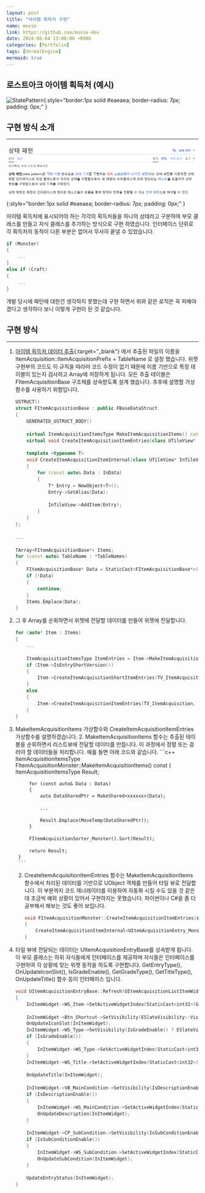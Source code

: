 ```yaml
---
layout: post
title: "아이템 획득처 구현"
name: movie
link: https://github.com/movie-dev
date: 2024-08-04 13:00:00 +0900
categories: [Portfolio]
tags: [UnrealEngine]
mermaid: true
---
```

## 로스트아크 아이템 획득처 (예시)
![StatePattern](/assets/img/itemacquisition_lostark.png){:style="border:1px solid #eaeaea; border-radius: 7px; padding: 0px;" }

## 구현 방식 소개
---
![StatePattern](/assets/img/state_pattern.png){:style="border:1px solid #eaeaea; border-radius: 7px; padding: 0px;" }

아이템 획득처에 표시되어야 하는 각각의 획득처들을 하나의 상태라고 구분하여 부모 클래스를 만들고 자식 클래스를 추가하는 방식으로 구현 하였습니다. 인터페이스 단위로 각 획득처의 동작이 다른 부분은 없어서 무사히 끝낼 수 있었습니다.
```c++
if (Monster)
{
	...
}
else if (Craft)
{
	...
}
```
개발 당시에 패턴에 대한건 생각하지 못했는데 구현 하면서 위와 같은 로직은 꼭 피해야겠다고 생각하다 보니 이렇게 구현이 된 것 같습니다.
	

## 구현 방식
---
1. [아이템 획득처 데이터 추출](https://movie-dev.github.io/posts/ItemAcquisition/){:target="_blank"} 에서 추출된 파일의 이름을 ItemAcquisition::ItemAcquisitionPrefix + TableName 로 설정 했습니다. 위젯 구현부의 코드도 이 규칙을 따라야 코드 수정이 없기 때문에 이름 기반으로 특정 테이블이 있는지 검사하고 Array에 저장하게 됩니다. 모든 추출 테이블은 FItemAcquisitionBase 구조체를 상속받도록 설계 했습니다. 추후에 설명할 가상함수를 사용하기 위함입니다.
	```c++
	USTRUCT()
	struct FItemAcquisitionBase : public FBaseDataStruct
	{
		GENERATED_USTRUCT_BODY()

		virtual ItemAcquisitionItemsType MakeItemAcquisitionItems() const PURE_VIRTUAL(FItemAcquisitionBase::MakeItemAcquisitionItems, return {};);
		virtual void CreateItemAcquisitionItemEntries(class UTileView* InTileView, ItemAcquisitionItemsType& InData) PURE_VIRTUAL(FItemAcquisitionBase::CreateItemAcquisitionItemEntries, return;);

		template <typename T>
		void CreateItemAcquisitionItemInternal(class UTileView* InTileView, const ItemAcquisitionItemsType& InData)
		{
			for (const auto& Data : InData)
			{
				T* Entry = NewObject<T>();
				Entry->SetAlias(Data);

				InTileView->AddItem(Entry);
			}
		}
	};  
	
	...

	TArray<FItemAcquisitionBase*> Items;
	for (const auto& TableName : *TableNames)
	{
		FItemAcquisitionBase* Data = StaticCast<FItemAcquisitionBase*>(UDataTableManager::Get()->GetDataRawPtr(*(ItemAcquisition::ItemAcquisitionPrefix + TableName), SelectItem->ItemAlias.ToString()));
		if (!Data)
		{
			continue;
		}
		Items.Emplace(Data);
	}
	```

1. 그 후 Array를 순회하면서 위젯에 전달할 데이터를 만들어 위젯에 전달합니다.
	```c++
	for (auto* Item : Items)
	{
		...
		
		ItemAcquisitionItemsType ItemEntries = Item->MakeItemAcquisitionItems();
		if (Item->IsEntryShortVersion())
		{
			Item->CreateItemAcquisitionShortItemEntries(TV_ItemAcquisition, ItemEntries);
		}
		else
		{
			Item->CreateItemAcquisitionItemEntries(TV_ItemAcquisition, ItemEntries);
		}
	}
	```
	
1. MakeItemAcquisitionItems 가상함수와 CreateItemAcquisitionItemEntries 가상함수를 설명하겠습니다.
	2. MakeItemAcquisitionItems 함수는 추출된 테이블을 순회하면서 리스트뷰에 전달할 데이터를 만듭니다. 이 과정에서 정렬 또는 걸러야 할 데이터들을 처리합니다. 예를 들면 아래 코드와 같습니다.
		```c++
		ItemAcquisitionItemsType FItemAcquisitionMonster::MakeItemAcquisitionItems() const
		{
			ItemAcquisitionItemsType Result;

			for (const auto& Data : Datas)
			{
				auto DataSharedPtr = MakeShared<xxxxxx>(Data);

				...
				
				Result.Emplace(MoveTemp(DataSharedPtr));
			}

			FItemAcquisitionSorter_Monster().Sort(Result);
			
			return Result;
		}
		```
	2. CreateItemAcquisitionItemEntries 함수는 MakeItemAcquisitionItems 함수에서 처리된 데이터를 기반으로 UObject 객체를 만들어 타일 뷰로 전달합니다. 이 부분까지 코드 제너레이터를 이용하여 자동화 시킬 수도 있을 것 같은데 조금씩 예외 상황이 있어서 구현하지는 못했습니다. 파이썬이나 C#을 좀 더 공부해서 해보는 것도 좋아 보입니다.
		```c++
		void FItemAcquisitionMonster::CreateItemAcquisitionItemEntries(class UTileView* InTileView, ItemAcquisitionItemsType& InData)
		{
			CreateItemAcquisitionItemInternal<UItemAcquisitionEntry_Monster>(InTileView, InData);
		}
		```
		
1. 타일 뷰에 전달되는 데이터는 UItemAcquisitionEntryBase를 상속받게 됩니다. 이 부모 클래스는 하위 자식들에게 인터페이스를 제공하며 자식들은 인터페이스를 구현하여 각 상황에 맞는 위젯 동작을 하도록 구현합니다. GetEntryType(), OnUpdateIconSlot(), IsGradeEnable(), GetGradeType(), GetTitleType(), OnUpdateTitle() 함수 등이 인터페이스 입니다.
	```c++
	void UItemAcquisitionEntryBase::Refresh(UItemAcquisitionListItemWidget* InItemWidget)
	{
		InItemWidget->WS_Item->SetActiveWidgetIndex(StaticCast<int32>(GetEntryType()));

		InItemWidget->Btn_Shortcut->SetVisibility(ESlateVisibility::Visible);
		OnUpdateIconSlot(InItemWidget);
		InItemWidget->WS_Type->SetVisibility(IsGradeEnable() ? ESlateVisibility::HitTestInvisible : ESlateVisibility::Collapsed);
		if (IsGradeEnable())
		{
			InItemWidget->WS_Type->SetActiveWidgetIndex(StaticCast<int32>(GetGradeType()));
		}
		InItemWidget->WS_Title->SetActiveWidgetIndex(StaticCast<int32>(GetTitleType()));

		OnUpdateTitle(InItemWidget);

		InItemWidget->VB_MainCondition->SetVisibility(IsDescriptionEnable() ? ESlateVisibility::HitTestInvisible : ESlateVisibility::Collapsed);
		if (IsDescriptionEnable())
		{
			InItemWidget->WS_MainCondition->SetActiveWidgetIndex(StaticCast<int32>(GetDescriptionType()));
			OnUpdateDescription(InItemWidget);
		}

		InItemWidget->CP_SubCondition->SetVisibility(IsSubConditionEnable() ? ESlateVisibility::HitTestInvisible : ESlateVisibility::Collapsed);
		if (IsSubConditionEnable())
		{
			InItemWidget->WS_SubCondition->SetActiveWidgetIndex(StaticCast<int32>(GetSubConditionType()));
			OnUpdateSubCondition(InItemWidget);
		}

		UpdateEntryStatus(InItemWidget);
	}
	```